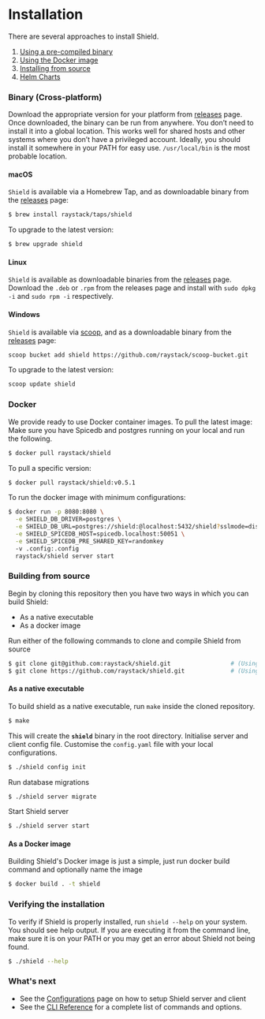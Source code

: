 # Installation

There are several approaches to install Shield.

1. [Using a pre-compiled binary](#binary-cross-platform)
2. [Using the Docker image](#docker)
3. [Installing from source](#building-from-source)
4. [Helm Charts](https://github.com/raystack/charts/tree/main/stable/shield)

### Binary (Cross-platform)

Download the appropriate version for your platform from [releases](https://github.com/raystack/shield/releases) page. Once downloaded, the binary can be run from anywhere.
You don’t need to install it into a global location. This works well for shared hosts and other systems where you don’t have a privileged account.
Ideally, you should install it somewhere in your PATH for easy use. `/usr/local/bin` is the most probable location.

#### macOS

`Shield` is available via a Homebrew Tap, and as downloadable binary from the [releases](https://github.com/raystack/shield/releases) page:

```sh
$ brew install raystack/taps/shield
```

To upgrade to the latest version:

```sh
$ brew upgrade shield
```

#### Linux

`Shield` is available as downloadable binaries from the [releases](https://github.com/raystack/shield/releases/latest) page. Download the `.deb` or `.rpm` from the releases page and install with `sudo dpkg -i` and `sudo rpm -i` respectively.

#### Windows

`Shield` is available via [scoop](https://scoop.sh/), and as a downloadable binary from the [releases](https://github.com/raystack/shield/releases/latest) page:

```sh
scoop bucket add shield https://github.com/raystack/scoop-bucket.git
```

To upgrade to the latest version:

```sh
scoop update shield
```

### Docker

We provide ready to use Docker container images. To pull the latest image: Make sure you have Spicedb and postgres running on your local and run the following.

```sh
$ docker pull raystack/shield
```

To pull a specific version:

```sh
$ docker pull raystack/shield:v0.5.1
```

To run the docker image with minimum configurations:

```sh
$ docker run -p 8080:8080 \
  -e SHIELD_DB_DRIVER=postgres \
  -e SHIELD_DB_URL=postgres://shield:@localhost:5432/shield?sslmode=disable \
  -e SHIELD_SPICEDB_HOST=spicedb.localhost:50051 \
  -e SHIELD_SPICEDB_PRE_SHARED_KEY=randomkey
  -v .config:.config
  raystack/shield server start
```

### Building from source

Begin by cloning this repository then you have two ways in which you can build Shield:

- As a native executable
- As a docker image

Run either of the following commands to clone and compile Shield from source

```bash
$ git clone git@github.com:raystack/shield.git                 # (Using SSH Protocol)
$ git clone https://github.com/raystack/shield.git             # (Using HTTPS Protocol)
```

#### As a native executable

To build shield as a native executable, run `make` inside the cloned repository.

```bash
$ make
```

This will create the **`shield`** binary in the root directory. Initialise server and client config file. Customise the `config.yaml` file with your local configurations.

```bash
$ ./shield config init
```

Run database migrations

```bash
$ ./shield server migrate
```

Start Shield server

```bash
$ ./shield server start
```

#### As a Docker image

Building Shield's Docker image is just a simple, just run docker build command and optionally name the image

```bash
$ docker build . -t shield
```

### Verifying the installation​

To verify if Shield is properly installed, run `shield --help` on your system. You should see help output. If you are executing it from the command line, make sure it is on your PATH or you may get an error about Shield not being found.

```bash
$ ./shield --help
```

### What's next

- See the [Configurations](./configurations.md) page on how to setup Shield server and client
- See the [CLI Reference](./reference/cli.md) for a complete list of commands and options.
